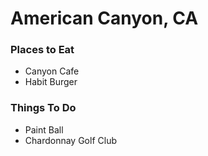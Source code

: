 # American Canyon, CA

### Places to Eat
* Canyon Cafe
* Habit Burger
 

### Things To Do
* Paint Ball
* Chardonnay Golf Club
 
